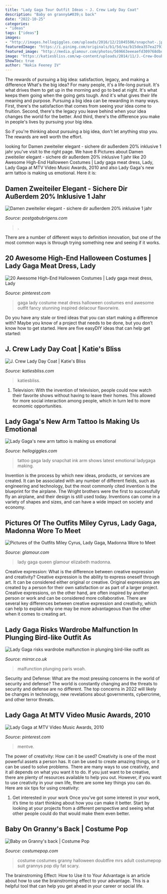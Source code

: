 ```yaml
---
title: "Lady Gaga Tour Outfit Ideas ~ J. Crew Lady Day Coat"
description: "Baby on granny&#039;s back"
date: "2022-10-25"
categories:
- "ideas"
tags: ["ideas"]
images:
- "http://images.hellogiggles.com/uploads/2016/12/21045506/snapchat-.jpg"
featuredImage: "https://i.pinimg.com/originals/b1/5d/ea/b15dea357ea2793bbfdd2900b3177dcf.jpg"
featured_image: "http://media.glamour.com/photos/569663eeeaefd309768dbd94/master/pass/fashion-2015-09-lady-gaga-queen-elizabeth-dec-2009-main.jpg"
image: "https://katiesbliss.com/wp-content/uploads/2014/11/J.-Crew-Double-Cloth-Lady-Day-Coat_3.jpg"
ShowToc: true
author: "Nakia Feeney IV"
---
```



The rewards of pursuing a big idea: satisfaction, legacy, and making a difference
What's the big idea? For many people, it's a life-long pursuit. It's what drives them to get up in the morning and go to bed at night. It's what keeps them going when the going gets tough. And it's what gives their life meaning and purpose.
 Pursuing a big idea can be rewarding in many ways. First, there's the satisfaction that comes from seeing your idea come to fruition. Second, there's the legacy you leave behind when your idea changes the world for the better. And third, there's the difference you make in people's lives by pursuing your big idea.

So if you're thinking about pursuing a big idea, don't let anything stop you. The rewards are well worth the effort.

	

		
looking for Damen zweiteiler elegant - sichere dir außerdem 20% inklusive 1 jahr you've visit to the right page. We have 8 Pictures about Damen zweiteiler elegant - sichere dir außerdem 20% inklusive 1 jahr like 20 Awesome High-End Halloween Costumes | Lady gaga meat dress, Lady, Lady Gaga at MTV Video Music Awards, 2010 and also Lady Gaga&#039;s new arm tattoo is making us emotional. Here it is:
		
    
## Damen Zweiteiler Elegant - Sichere Dir Außerdem 20% Inklusive 1 Jahr

<img loading=lazy src="https://postgabubrigens.com/dvmp/WMXlBKzThs3CSXMV555fSwAAAA.jpg" onerror="this.onerror=null;this.src='https://tse1.mm.bing.net/th?id=OIP.jgEqy7_rYX5Pfg_fIJ8uYAAAAA&amp;pid=15.1';" alt="Damen zweiteiler elegant - sichere dir außerdem 20% inklusive 1 jahr">

_Source: postgabubrigens.com_

>. 

	

There are a number of different ways to definition innovation, but one of the most common ways is through trying something new and seeing if it works.

    
## 20 Awesome High-End Halloween Costumes | Lady Gaga Meat Dress, Lady

<img loading=lazy src="https://i.pinimg.com/736x/bf/f8/17/bff817a988216a78f977a7785843287b--holidays-halloween-halloween-stuff.jpg" onerror="this.onerror=null;this.src='https://tse3.mm.bing.net/th?id=OIP.0uEiQkMa2127dhKuXG1HpQHaS0&amp;pid=15.1';" alt="20 Awesome High-End Halloween Costumes | Lady gaga meat dress, Lady">

_Source: pinterest.com_

>gaga lady costume meat dress halloween costumes end awesome outfit fancy stunning inspired delacour flavorwire. 

	

Do you have any stale or tired ideas that you can start making a difference with? Maybe you know of a project that needs to be done, but you don’t know how to get started. Here are five easyDIY ideas that can help get started: 

    
## J. Crew Lady Day Coat | Katie&#039;s Bliss

<img loading=lazy src="https://katiesbliss.com/wp-content/uploads/2014/11/J.-Crew-Double-Cloth-Lady-Day-Coat_3.jpg" onerror="this.onerror=null;this.src='https://tse4.mm.bing.net/th?id=OIP.jRdd9CSgk4XtTi2sjqt-SgHaLL&amp;pid=15.1';" alt="J. Crew Lady Day Coat | Katie&#039;s Bliss">

_Source: katiesbliss.com_

>katiesbliss. 

	

1. Television: With the invention of television, people could now watch their favorite shows without having to leave their homes. This allowed for more social interaction among people, which in turn led to more economic opportunities.

    
## Lady Gaga&#039;s New Arm Tattoo Is Making Us Emotional

<img loading=lazy src="http://images.hellogiggles.com/uploads/2016/12/21045506/snapchat-.jpg" onerror="this.onerror=null;this.src='https://tse1.mm.bing.net/th?id=OIP.6FapbIAZ5fb_mxCvX8J8KAHaNL&amp;pid=15.1';" alt="Lady Gaga&#039;s new arm tattoo is making us emotional">

_Source: hellogiggles.com_

>tattoo gaga lady snapchat ink arm shows latest emotional ladygaga making. 

	

Invention is the process by which new ideas, products, or services are created. It can be associated with any number of different fields, such as engineering and technology, but the most commonly cited invention is the blueprint for the airplane. The Wright brothers were the first to successfully fly an airplane, and their design is still used today. Inventions can come in a variety of shapes and sizes, and can have a wide impact on society and economy.

    
## Pictures Of The Outfits Miley Cyrus, Lady Gaga, Madonna Wore To Meet

<img loading=lazy src="http://media.glamour.com/photos/569663eeeaefd309768dbd94/master/pass/fashion-2015-09-lady-gaga-queen-elizabeth-dec-2009-main.jpg" onerror="this.onerror=null;this.src='https://tse4.mm.bing.net/th?id=OIP.mUr1wDvHw31p8fCkn-egEgHaKX&amp;pid=15.1';" alt="Pictures of the Outfits Miley Cyrus, Lady Gaga, Madonna Wore to Meet">

_Source: glamour.com_

>lady gaga queen glamour elizabeth madonna. 

	

Creative expression: What is the difference between creative expression and creativity?
Creative expression is the ability to express oneself through art. It can be considered either original or creative. Original expressions are created by a person for their own satisfaction or as part of a larger project. Creative expressions, on the other hand, are often inspired by another person or work and can be considered more collaborative. There are several key differences between creative expression and creativity, which can help to explain why one may be more advantageous than the other when it comes to creating art.

    
## Lady Gaga Risks Wardrobe Malfunction In Plunging Bird-like Outfit As

<img loading=lazy src="https://i2-prod.mirror.co.uk/incoming/article4688327.ece/ALTERNATES/s615b/Lady-Gaga.jpg" onerror="this.onerror=null;this.src='https://tse4.mm.bing.net/th?id=OIP.4Q-ZAeFfeiVlKbuGFfNwoQHaNv&amp;pid=15.1';" alt="Lady Gaga risks wardrobe malfunction in plunging bird-like outfit as">

_Source: mirror.co.uk_

>malfunction plunging paris woah. 

	

Security and Defense: What are the most pressing concerns in the world of security and defense?
The world is constantly changing and the threats to security and defense are no different. The top concerns in 2022 will likely be changes in technology, new revelations about governments, cybercrime, and other terror threats.

    
## Lady Gaga At MTV Video Music Awards, 2010

<img loading=lazy src="https://i.pinimg.com/originals/b1/5d/ea/b15dea357ea2793bbfdd2900b3177dcf.jpg" onerror="this.onerror=null;this.src='https://tse2.mm.bing.net/th?id=OIP.9o1ErQ8aM0EfUNMLhFNlkwHaLH&amp;pid=15.1';" alt="Lady Gaga at MTV Video Music Awards, 2010">

_Source: pinterest.com_

>mentve. 

	

The power of creativity: How can it be used?
Creativity is one of the most powerful assets a person has. It can be used to create amazing things, or it can be used to solve problems. There are many ways to use creativity, and it all depends on what you want it to do. If you just want to be creative, there are plenty of resources available to help you out. However, if you want to use creativity in your own life, there are some key things you can do. Here are six tips for using creativity: 
1. Get interested in your work
Once you’ve got some interest in your work, it’s time to start thinking about how you can make it better. Start by looking at your projects from a different perspective and seeing what other people could do that would make them even better.

    
## Baby On Granny&#039;s Back | Costume Pop

<img loading=lazy src="http://www.costumepop.com/wp-content/uploads/2009/10/Baby-on-grannys-back-2008.JPG" onerror="this.onerror=null;this.src='https://tse2.mm.bing.net/th?id=OIP.YpkklADT1wLe-Q0KOb6sLgHaJ4&amp;pid=15.1';" alt="Baby on Granny&#039;s back | Costume Pop">

_Source: costumepop.com_

>costume costumes granny halloween doubtfire mrs adult costumepop suit grannys pop diy fat scary. 

	

The brainstroming Effect: How to Use it to Your Advantage is an article about how to use the brainstroming effect to your advantage. This is a helpful tool that can help you get ahead in your career or social life.

